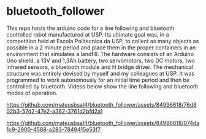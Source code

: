 # bluetooth_follower
This repo hosts the arduino code for a line following and bluetooth controlled robot manufactured at USP. Its ultimate goal was, in a competition
 held at Escola Politecnica da USP, to collect as many objects as possible in a 2 minute period and place them in the proper containers in an environment that simulates a landfill.
The hardware consists of an Arduino Uno shield, a 13V and 1,3Ah battery, two servomotors, two DC motors, two infrared sensors, a bluetooth module and H bridge driver.
The mechanical structure was entirely devised by myself and my colleagues at USP.
It was programmed to work autonomously for an initial time period and then be controlled by bluetooth. 
Videos below show the line following and bluetooth modes of operation.

https://github.com/mateusbsal4/bluetooth_follower/assets/84996618/76d802b3-57d2-47e2-a362-3761d2bfd2a1





https://github.com/mateusbsal4/bluetooth_follower/assets/84996618/074da1c9-2900-4588-a283-7849415e53f7

